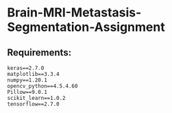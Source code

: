 # Brain-MRI-Metastasis-Segmentation-Assignment

## Requirements:
    keras==2.7.0
    matplotlib==3.3.4
    numpy==1.20.1
    opencv_python==4.5.4.60
    Pillow==9.0.1
    scikit_learn==1.0.2
    tensorflow==2.7.0
